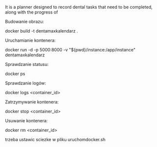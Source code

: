 It is a planner designed to record dental tasks that need to be completed, along with the progress of



Budowanie obrazu:

docker build -t dentamaxkalendarz .

Uruchamianie kontenera:

docker run -d -p 5000:8000 -v "${pwd}/instance:/app/instance" dentamaxkalendarz

Sprawdzanie statusu:

docker ps

Sprawdzanie logów:

docker logs <container_id>

Zatrzymywanie kontenera:

docker stop <container_id>

Usuwanie kontenera:

docker rm <container_id>


trzeba ustawic sciezke w pliku uruchomdocker.sh
